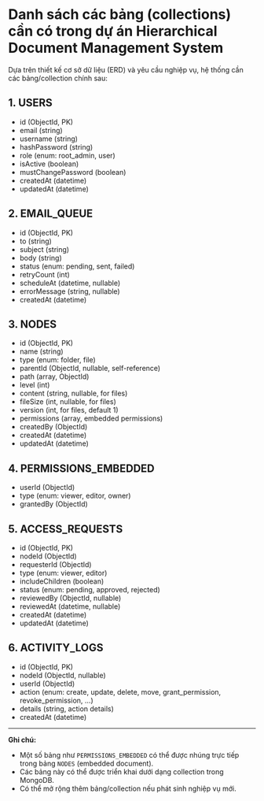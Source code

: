# Danh sách các bảng (collections) cần có trong dự án Hierarchical Document Management System

Dựa trên thiết kế cơ sở dữ liệu (ERD) và yêu cầu nghiệp vụ, hệ thống cần các bảng/collection chính sau:

## 1. USERS
- id (ObjectId, PK)
- email (string)
- username (string)
- hashPassword (string)
- role (enum: root_admin, user)
- isActive (boolean)
- mustChangePassword (boolean)
- createdAt (datetime)
- updatedAt (datetime)

## 2. EMAIL_QUEUE
- id (ObjectId, PK)
- to (string)
- subject (string)
- body (string)
- status (enum: pending, sent, failed)
- retryCount (int)
- scheduleAt (datetime, nullable)
- errorMessage (string, nullable)
- createdAt (datetime)

## 3. NODES
- id (ObjectId, PK)
- name (string)
- type (enum: folder, file)
- parentId (ObjectId, nullable, self-reference)
- path (array, ObjectId)
- level (int)
- content (string, nullable, for files)
- fileSize (int, nullable, for files)
- version (int, for files, default 1)
- permissions (array, embedded permissions)
- createdBy (ObjectId)
- createdAt (datetime)
- updatedAt (datetime)

## 4. PERMISSIONS_EMBEDDED
- userId (ObjectId)
- type (enum: viewer, editor, owner)
- grantedBy (ObjectId)

## 5. ACCESS_REQUESTS
- id (ObjectId, PK)
- nodeId (ObjectId)
- requesterId (ObjectId)
- type (enum: viewer, editor)
- includeChildren (boolean)
- status (enum: pending, approved, rejected)
- reviewedBy (ObjectId, nullable)
- reviewedAt (datetime, nullable)
- createdAt (datetime)
- updatedAt (datetime)

## 6. ACTIVITY_LOGS
- id (ObjectId, PK)
- nodeId (ObjectId, nullable)
- userId (ObjectId)
- action (enum: create, update, delete, move, grant_permission, revoke_permission, ...)
- details (string, action details)
- createdAt (datetime)

---

**Ghi chú:**
- Một số bảng như `PERMISSIONS_EMBEDDED` có thể được nhúng trực tiếp trong bảng `NODES` (embedded document).
- Các bảng này có thể được triển khai dưới dạng collection trong MongoDB.
- Có thể mở rộng thêm bảng/collection nếu phát sinh nghiệp vụ mới.
